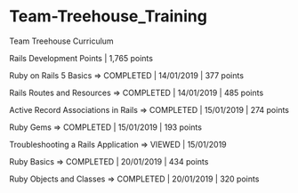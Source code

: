 # Team-Treehouse_Training
Team Treehouse Curriculum

Rails Development
Points | 1,765 points

Ruby on Rails 5 Basics => COMPLETED | 14/01/2019 | 377 points                                                                         

Rails Routes and Resources => COMPLETED | 14/01/2019 | 485 points

Active Record Associations in Rails => COMPLETED | 15/01/2019 | 274 points

Ruby Gems => COMPLETED | 15/01/2019 | 193 points

Troubleshooting a Rails Application => VIEWED | 15/01/2019

Ruby Basics => COMPLETED | 20/01/2019 | 434 points

Ruby Objects and Classes => COMPLETED | 20/01/2019 | 320 points
